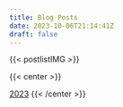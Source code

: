 ```yaml
---
title: Blog Posts
date: 2023-10-06T21:14:41Z
draft: false
---
```


<!-- Use shortcode postlistIMG -->
{{< postlistIMG >}}

{{< center >}}
<!-- Link to post according to year -->
  <a href="/posts/2023">2023</a>
{{< /center >}}

